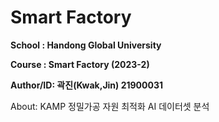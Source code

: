 # Smart Factory
**School : Handong Global University**  

**Course : Smart Factory (2023-2)**   

**Author/ID: 곽진(Kwak,Jin) 21900031**  

About: KAMP 정밀가공 자원 최적화 AI 데이터셋 분석  
